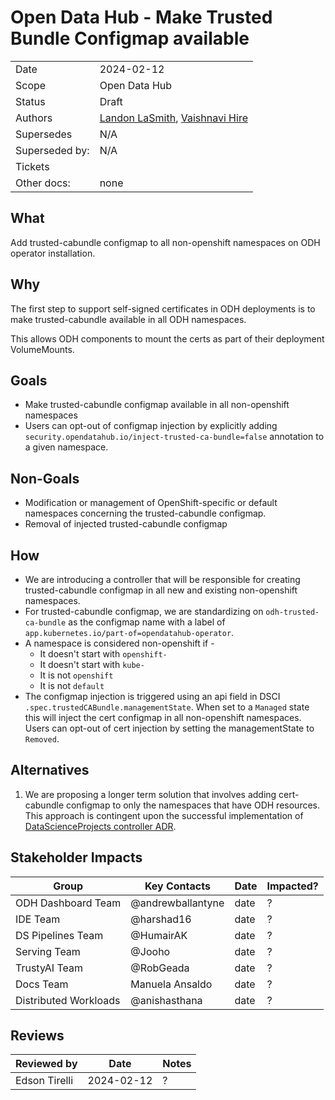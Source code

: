 # Open Data Hub - Make Trusted Bundle Configmap available 


|                |                                                             |
| -------------- |-------------------------------------------------------------|
| Date           | 2024-02-12                                                  |
| Scope          | Open Data Hub                                               |
| Status         | Draft                                                       |
| Authors        | [Landon LaSmith](@LaVLaS), [Vaishnavi Hire](@VaishnaviHire) |
| Supersedes     | N/A                                                         |
| Superseded by: | N/A                                                         |
| Tickets        |                                                             |
| Other docs:    | none                                                        |

## What

Add trusted-cabundle configmap to all non-openshift namespaces on ODH operator installation.

## Why

The first step to support self-signed certificates in ODH deployments is to make trusted-cabundle available in all ODH namespaces.

This allows ODH components to mount the certs as part of their deployment VolumeMounts.

## Goals

* Make trusted-cabundle configmap available in all non-openshift namespaces
* Users can opt-out of configmap injection by explicitly adding `security.opendatahub.io/inject-trusted-ca-bundle=false` annotation to a given namespace.

## Non-Goals

* Modification or management of OpenShift-specific or default namespaces concerning the trusted-cabundle configmap.
* Removal of injected trusted-cabundle configmap

## How

* We are introducing a controller that will be responsible for creating trusted-cabundle configmap in all new and existing non-openshift namespaces.
* For trusted-cabundle configmap, we are standardizing on `odh-trusted-ca-bundle` as the configmap name with a label of `app.kubernetes.io/part-of=opendatahub-operator`.
* A namespace is considered non-openshift if -
  * It doesn't start with `openshift-`
  * It doesn't start with `kube-`
  * It is not `openshift`
  * It is not `default`
* The configmap injection is triggered using an api field in DSCI `.spec.trustedCABundle.managementState`. When set to a `Managed` state this will inject the cert configmap in
all non-openshift namespaces. Users can opt-out of cert injection by setting the managementState to `Removed`.

## Alternatives

1. We are proposing a longer term solution that involves adding cert-cabundle configmap to only the namespaces that have
ODH resources. This approach is contingent upon the successful implementation of [DataScienceProjects controller ADR](https://github.com/opendatahub-io/architecture-decision-records/pull/25).


## Stakeholder Impacts

| Group                 | Key Contacts      | Date       | Impacted? |
|-----------------------|-------------------| ---------- | --------- |
| ODH Dashboard Team    | @andrewballantyne | date       | ? |
| IDE Team              | @harshad16        | date       | ? |
| DS Pipelines Team     | @HumairAK         | date       | ? |
| Serving Team          | @Jooho            | date       | ? |
| TrustyAI Team         | @RobGeada         | date       | ? |
| Docs Team             | Manuela Ansaldo   | date       | ? |
| Distributed Workloads | @anishasthana     | date       | ? |

## Reviews

| Reviewed by   | Date       | Notes |
|---------------|------------| ------|
| Edson Tirelli | 2024-02-12 | ? |
